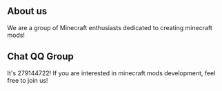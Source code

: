 ## About us
We are a group of Minecraft enthusiasts dedicated to creating minecraft mods!

## Chat QQ Group
It's 279144722! If you are interested in minecraft mods development, feel free to join us!
